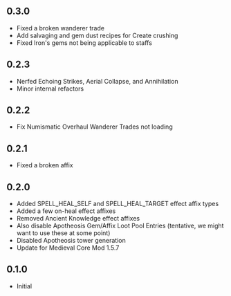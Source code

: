 ## 0.3.0
- Fixed a broken wanderer trade
- Add salvaging and gem dust recipes for Create crushing
- Fixed Iron's gems not being applicable to staffs

## 0.2.3
- Nerfed Echoing Strikes, Aerial Collapse, and Annihilation
- Minor internal refactors

## 0.2.2
- Fix Numismatic Overhaul Wanderer Trades not loading

## 0.2.1
- Fixed a broken affix

## 0.2.0
- Added SPELL_HEAL_SELF and SPELL_HEAL_TARGET effect affix types
- Added a few on-heal effect affixes
- Removed Ancient Knowledge effect affixes
- Also disable Apotheosis Gem/Affix Loot Pool Entries (tentative, we might want to use these at some point)
- Disabled Apotheosis tower generation
- Update for Medieval Core Mod 1.5.7

## 0.1.0
- Initial